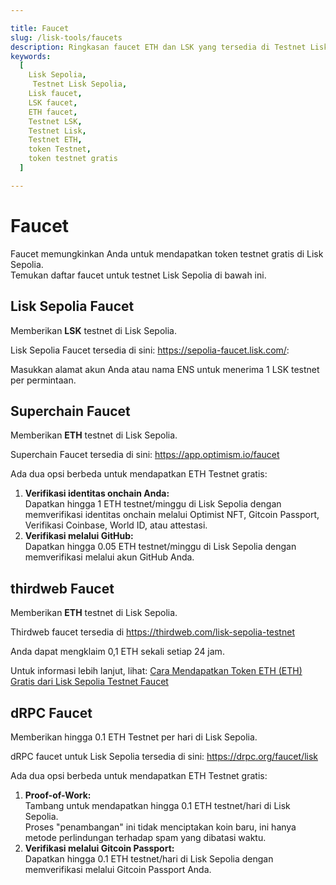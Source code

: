 ```yaml
---

title: Faucet  
slug: /lisk-tools/faucets  
description: Ringkasan faucet ETH dan LSK yang tersedia di Testnet Lisk Sepolia. Dapatkan token testnet gratis di Lisk Sepolia.  
keywords:  
  [
    Lisk Sepolia,
     Testnet Lisk Sepolia,
    Lisk faucet,
    LSK faucet,
    ETH faucet,
    Testnet LSK,
    Testnet Lisk,
    Testnet ETH,
    token Testnet,
    token testnet gratis
  ]  

---
```


# Faucet  
Faucet memungkinkan Anda untuk mendapatkan token testnet gratis di Lisk Sepolia.  
Temukan daftar faucet untuk testnet Lisk Sepolia di bawah ini.

## Lisk Sepolia Faucet  
Memberikan **LSK** testnet di Lisk Sepolia.

Lisk Sepolia Faucet tersedia di sini: https://sepolia-faucet.lisk.com/:  

Masukkan alamat akun Anda atau nama ENS untuk menerima 1 LSK testnet per permintaan.

## Superchain Faucet  
Memberikan **ETH** testnet di Lisk Sepolia.

Superchain Faucet tersedia di sini: https://app.optimism.io/faucet

Ada dua opsi berbeda untuk mendapatkan ETH Testnet gratis:

1. **Verifikasi identitas onchain Anda:**  
   Dapatkan hingga 1 ETH testnet/minggu di Lisk Sepolia dengan memverifikasi identitas onchain melalui Optimist NFT, Gitcoin Passport, Verifikasi Coinbase, World ID, atau attestasi.
2. **Verifikasi melalui GitHub:**  
   Dapatkan hingga 0.05 ETH testnet/minggu di Lisk Sepolia dengan memverifikasi melalui akun GitHub Anda.

## thirdweb Faucet
Memberikan **ETH** testnet di Lisk Sepolia.

Thirdweb faucet tersedia di https://thirdweb.com/lisk-sepolia-testnet

Anda dapat mengklaim 0,1 ETH sekali setiap 24 jam.

Untuk informasi lebih lanjut, lihat: [Cara Mendapatkan Token ETH (ETH) Gratis dari Lisk Sepolia Testnet Faucet](https://blog.thirdweb.com/faucet-guides/how-to-get-free-eth-token-from-the-lisk-sepolia-faucet/)

## dRPC Faucet

Memberikan hingga 0.1 ETH Testnet per hari di Lisk Sepolia.

dRPC faucet untuk Lisk Sepolia tersedia di sini: https://drpc.org/faucet/lisk

Ada dua opsi berbeda untuk mendapatkan ETH Testnet gratis:

1. **Proof-of-Work:**  
   Tambang untuk mendapatkan hingga 0.1 ETH testnet/hari di Lisk Sepolia.  
   Proses "penambangan" ini tidak menciptakan koin baru, ini hanya metode perlindungan terhadap spam yang dibatasi waktu.
2. **Verifikasi melalui Gitcoin Passport:**  
   Dapatkan hingga 0.1 ETH testnet/hari di Lisk Sepolia dengan memverifikasi melalui Gitcoin Passport Anda.
